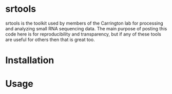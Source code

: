 srtools
=======

srtools is the toolkit used by members of the Carrington lab for processing and analyzing small RNA sequencing data. The main purpose of posting this code here is for reproducibility and transparency, but if any of these tools are useful for others then that is great too.

Installation
======


Usage
======
